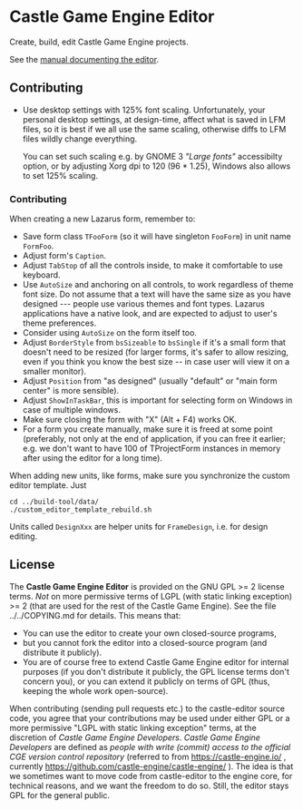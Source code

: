 # Castle Game Engine Editor

Create, build, edit Castle Game Engine projects.

See the [manual documenting the editor](https://castle-engine.io/manual_editor.php).

## Contributing

- Use desktop settings with 125% font scaling. Unfortunately, your personal desktop settings, at design-time, affect what is saved in LFM files, so it is best if we all use the same scaling, otherwise diffs to LFM files wildly change everything.

    You can set such scaling e.g. by GNOME 3 _"Large fonts"_ accessibilty option, or by adjusting Xorg dpi to 120 (96 * 1.25), Windows also allows to set 125% scaling.

### Contributing

When creating a new Lazarus form, remember to:

- Save form class `TFooForm` (so it will have singleton `FooForm`) in unit name `FormFoo`.
- Adjust form's `Caption`.
- Adjust `TabStop` of all the controls inside, to make it comfortable to use keyboard.
- Use `AutoSize` and anchoring on all controls, to work regardless of theme font size. Do not assume that a text will have the same size as you have designed --- people use various themes and font types. Lazarus applications have a native look, and are expected to adjust to user's theme preferences.
- Consider using `AutoSize` on the form itself too.
- Adjust `BorderStyle` from `bsSizeable` to `bsSingle` if it's a small form that doesn't need to be resized (for larger forms, it's safer to allow resizing, even if you think you know the best size -- in case user will view it on a smaller monitor).
- Adjust `Position` from "as designed" (usually "default" or "main form center" is more sensible).
- Adjust `ShowInTaskBar`, this is important for selecting form on Windows in case of multiple windows.
- Make sure closing the form with "X" (Alt + F4) works OK.
- For a form you create manually, make sure it is freed at some point (preferably, not only at the end of application, if you can free it earlier; e.g. we don't want to have 100 of TProjectForm instances in memory after using the editor for a long time).

When adding new units, like forms, make sure you synchronize the custom editor template. Just

```
cd ../build-tool/data/
./custom_editor_template_rebuild.sh
```

Units called `DesignXxx` are helper units for `FrameDesign`, i.e. for design editing.

## License

The **Castle Game Engine Editor** is provided on the GNU GPL >= 2 license terms.
*Not* on more permissive terms of LGPL (with static linking exception) >= 2
(that are used for the rest of the Castle Game Engine).
See the file ../../COPYING.md for details.
This means that:

- You can use the editor to create your own closed-source programs,
- but you cannot fork the editor into a closed-source program (and distribute it publicly).
- You are of course free to extend Castle Game Engine editor for internal purposes (if you don't distribute it publicly, the GPL license terms don't concern you), or you can extend it publicly on terms of GPL (thus, keeping the whole work open-source).

When contributing (sending pull requests etc.) to the castle-editor source code,
you agree that your contributions may be used under either GPL
or a more permissive "LGPL with static linking exception" terms,
at the discretion of _Castle Game Engine Developers_.
_Castle Game Engine Developers_ are defined as _people with write (commit) access
to the official CGE version control repository_
(referred to from https://castle-engine.io/ , currently
https://github.com/castle-engine/castle-engine/ ).
The idea is that we sometimes want to move code from castle-editor to
the engine core, for technical reasons, and we want the freedom to do so.
Still, the editor stays GPL for the general public.
